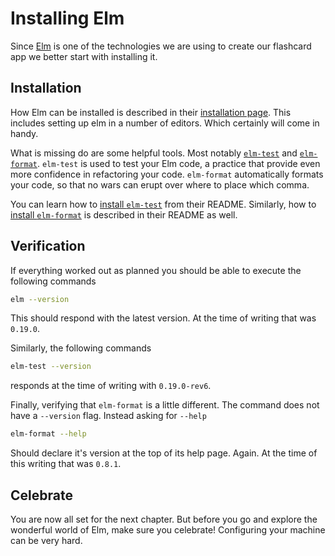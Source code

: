 # Installing Elm
Since [Elm][elm] is one of the technologies we are using to create our flashcard app we
better start with installing it.

## Installation
How Elm can be installed is described in their [installation page][install.elm].
This includes setting up elm in a number of editors. Which certainly will come
in handy.

What is missing do are some helpful tools. Most notably [`elm-test`][elm-test]
and [`elm-format`][elm-format].
`elm-test` is used to test your Elm code, a practice that provide even more
confidence in refactoring your code.
`elm-format` automatically formats your code, so that no wars can erupt over
where to place which comma.

You can learn how to [install `elm-test`][install.elm-test] from their README.
Similarly, how to [install `elm-format`][install.elm-format] is described in
their README as well.

## Verification
If everything worked out as planned you should be able to execute the following
commands

```sh
elm --version
```

This should respond with the latest version. At the time of writing that was
`0.19.0`.

Similarly, the following commands

```sh
elm-test --version
```

responds at the time of writing with `0.19.0-rev6`.

Finally, verifying that `elm-format` is a little different. The command does not
have a `--version` flag. Instead asking for `--help`


```sh
elm-format --help
```

Should declare it's version at the top of its help page. Again. At the time of
this writing that was `0.8.1`.

## Celebrate
You are now all set for the next chapter. But before you go and explore the
wonderful world of Elm, make sure you celebrate! Configuring your machine can be
very hard.

[elm]: https://elm-lang.org/
[install.elm]: https://guide.elm-lang.org/install.html
[elm-test]: https://github.com/elm-explorations/test
[install.elm-test]: https://github.com/elm-explorations/test#running-tests-locally
[elm-format]: https://github.com/avh4/elm-format
[install.elm-format]: https://github.com/avh4/elm-format#installation-
